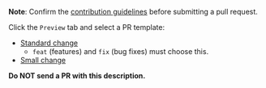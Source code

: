 **Note**: Confirm the [contribution guidelines](https://autowarefoundation.github.io/autoware-documentation/main/contributing/) before submitting a pull request.

Click the `Preview` tab and select a PR template:

- [Standard change](?expand=1&template=standard-change.md)
  - `feat` (features) and `fix` (bug fixes) must choose this.
- [Small change](?expand=1&template=small-change.md)

**Do NOT send a PR with this description.**
